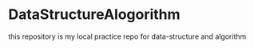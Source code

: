 # DataStructureAlogorithm
this repository is my local practice repo for data-structure and algorithm
